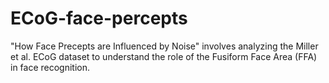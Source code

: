 # ECoG-face-percepts
"How Face Precepts are Influenced by Noise" involves analyzing the Miller et al. ECoG dataset to understand the role of the Fusiform Face Area (FFA) in face recognition.
